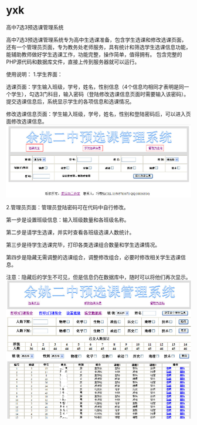 # yxk
高中7选3预选课管理系统

高中7选3预选课管理系统专为高中生选课准备，包含学生选课和修改选课页面，还有一个管理员页面，专为教务处老师服务，具有统计和筛选学生选课信息功能，能辅助教师做好学生选课工作，功能完整，操作简单，值得拥有。
包含完整的PHP源代码和数据库文件，直接上传到服务器就可以运行。

使用说明：
1.学生界面：

选课页面：学生输入班级，学号，姓名，性别信息（4个信息均相同才表明是同一个学生），勾选3门科目，输入密码（登陆修改选课信息页面时需要输入该密码）。
提交选课信息后，系统显示学生的各项信息和选课情况。

修改选课信息页面：学生输入班级，学号，姓名，性别和登陆密码后，可以进入页面修改选课信息。
![image](https://github.com/QiaoRuoZhuo/yxk/blob/master/pic/index.jpg)

2.管理员页面：管理员登陆密码可在代码中自行修改。

第一步是设置班级信息：输入班级数量和各班级名称。

第二步是请学生选课，并实时查看各班级选课人数统计。

第三步是待学生选课完毕，打印各类选课组合数量和学生选课情况。

第四步是隐藏无需调整的选课组合，调整修改组合，必要时修改相关学生选课信息。

注意：隐藏后的学生不可见，但是信息仍在数据库中，随时可以将他们再次显示。
![image](https://github.com/QiaoRuoZhuo/yxk/blob/master/pic/adminMenu.jpg)
